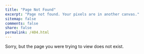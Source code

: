 ```yaml
---
title: "Page Not Found"
excerpt: "Page not found. Your pixels are in another canvas."
sitemap: false
comments: false
share: false
permalink: /404.html
---
```


Sorry, but the page you were trying to view does not exist.

